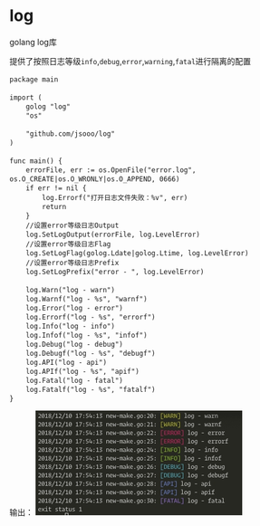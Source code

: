 # log
golang log库

提供了按照日志等级`info`,`debug`,`error`,`warning`,`fatal`进行隔离的配置

```  golang
package main

import (
	golog "log"
	"os"

	"github.com/jsooo/log"
)

func main() {
	errorFile, err := os.OpenFile("error.log", os.O_CREATE|os.O_WRONLY|os.O_APPEND, 0666)
	if err != nil {
		log.Errorf("打开日志文件失败：%v", err)
		return
	}
	//设置error等级日志Output
	log.SetLogOutput(errorFile, log.LevelError)
	//设置error等级日志Flag
	log.SetLogFlag(golog.Ldate|golog.Ltime, log.LevelError)
	//设置error等级日志Prefix
	log.SetLogPrefix("error - ", log.LevelError)

	log.Warn("log - warn")
	log.Warnf("log - %s", "warnf")
	log.Error("log - error")
	log.Errorf("log - %s", "errorf")
	log.Info("log - info")
	log.Infof("log - %s", "infof")
	log.Debug("log - debug")
	log.Debugf("log - %s", "debugf")
	log.API("log - api")
	log.APIf("log - %s", "apif")
	log.Fatal("log - fatal")
	log.Fatalf("log - %s", "fatalf")
}

```

输出：
![image](https://github.com/jsooo/log/blob/master/demo/demo.jpg)
